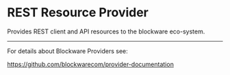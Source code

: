 # REST Resource Provider
Provides REST client and API resources to the blockware eco-system.

---
For details about Blockware Providers see:

https://github.com/blockwarecom/provider-documentation
